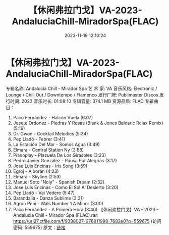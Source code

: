 ﻿---
title: 【休闲弗拉门戈】VA-2023-AndaluciaChill-MiradorSpa(FLAC)
date: 2023-11-19 12:10:24
categories: 古典音乐、新世纪、纯音雅乐
tags: 纯音雅乐
---
# 【休闲弗拉门戈】VA-2023-AndaluciaChill-MiradorSpa(FLAC)

专辑名称: Andalucia Chill - Mirador Spa
艺 术 家: VA
音乐风格: Electronic / Lounge / Chill Out / Downtempo / Flamenco
发行厂牌: Publimaster Discos
发行时间: 2023
音乐时长: 01:08:10
专辑容量: 374.1 MB
资源品质: FLAC
专辑曲目：
01. Paco Fernández - Halcón Vuela (6:07)
02. Josete Ordonez - Piedras Y Rosas (Blank & Jones Balearic
Relax Remix) (5:19)
03. Dr. Gwon - Cocktail Melodies (5:34)
04. Pep Lladó - Febrer (3:41)
05. La Estación Del Mar - Somos Agua (3:49)
06. Elmara - Central Station Ny (3:58)
07. Pianoplay - Plazuela De Los Girasoles (3:23)
08. Pedro Javier González - Pausa Por Alegrías (3:17)
09. Jose Luis Encinas - Iris Song (3:59)
10. Egroj - Alborán (4:23)
11. Elmara - Skyline (2:53)
12. Manuel Soto "Noly" - Spanish Dream (2:32)
13. Jose Luis Encinas - Como El Sol Al Desierto (3:20)
14. Pep Lladó - Vai Vedere (5:47)
15. Barandalla - Danza Sublime (3:31)
16. Agron Peni - Wals Number 1 A Minor (3:00)
17. Paco Fernández - A Primera Hora (3:40)
【休闲弗拉门戈】VA - 2023 - Andalucia Chill - Mirador Spa (FLAC).rar:
https://url27.ctfile.com/f/9388027-976811998-7682e0?p=559675
(访问密码: 559675)
原文：[链接](https://blog.sina.com.cn/s/blog_1647c7e76010313s6.html)